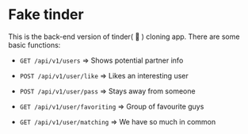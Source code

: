 # Fake tinder

This is the back-end version of tinder( :couple: ) cloning app. There are some basic functions:

* `GET /api/v1/users` => Shows potential partner info

* `POST /api/v1/user/like` => Likes an interesting user

* `POST /api/v1/user/pass` => Stays away from someone

* `GET /api/v1/user/favoriting` => Group of favourite guys

* `GET /api/v1/user/matching` => We have so much in common
